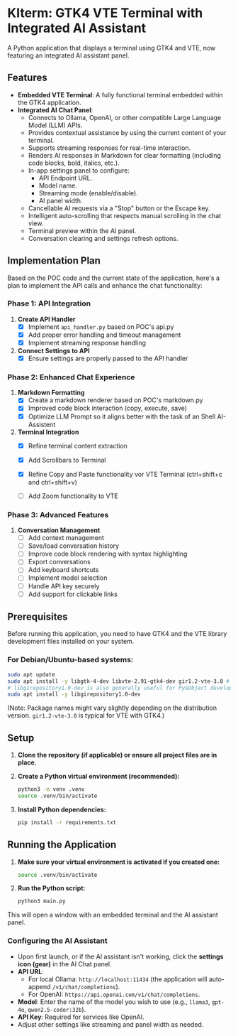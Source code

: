 # KIterm: GTK4 VTE Terminal with Integrated AI Assistant

A Python application that displays a terminal using GTK4 and VTE, now featuring an integrated AI assistant panel.

## Features

*   **Embedded VTE Terminal**: A fully functional terminal embedded within the GTK4 application.
*   **Integrated AI Chat Panel**:
    *   Connects to Ollama, OpenAI, or other compatible Large Language Model (LLM) APIs.
    *   Provides contextual assistance by using the current content of your terminal.
    *   Supports streaming responses for real-time interaction.
    *   Renders AI responses in Markdown for clear formatting (including code blocks, bold, italics, etc.).
    *   In-app settings panel to configure:
        *   API Endpoint URL.
        *   Model name.
        *   Streaming mode (enable/disable).
        *   AI panel width.
    *   Cancellable AI requests via a "Stop" button or the Escape key.
    *   Intelligent auto-scrolling that respects manual scrolling in the chat view.
    *   Terminal preview within the AI panel.
    *   Conversation clearing and settings refresh options.

## Implementation Plan

Based on the POC code and the current state of the application, here's a plan to implement the API calls and enhance the chat functionality:

### Phase 1: API Integration
1. **Create API Handler**
   - [X] Implement `api_handler.py` based on POC's api.py
   - [X] Add proper error handling and timeout management
   - [X] Implement streaming response handling

2. **Connect Settings to API**
   - [X] Ensure settings are properly passed to the API handler

### Phase 2: Enhanced Chat Experience
1. **Markdown Formatting**
   - [X] Create a markdown renderer based on POC's markdown.py
   - [X] Improved code block interaction (copy, execute, save)
   - [X] Optimize LLM Prompt so it aligns better with the task of an Shell AI-Assistent

2. **Terminal Integration**
   - [X] Refine terminal content extraction
   - [X] Add Scrollbars to Terminal
   - [X] Refine Copy and Paste functionality vor VTE Terminal (ctrl+shift+c and ctrl+shift+v)
   - [ ] Add Zoom functionality to VTE
   

   
### Phase 3: Advanced Features
1. **Conversation Management**
   - [ ] Add context management
   - [ ] Save/load conversation history
   - [ ] Improve code block rendering with syntax highlighting
   - [ ] Export conversations
   - [ ] Add keyboard shortcuts
   - [ ] Implement model selection
   - [ ] Handle API key securely
   - [ ] Add support for clickable links

## Prerequisites

Before running this application, you need to have GTK4 and the VTE library development files installed on your system.

### For Debian/Ubuntu-based systems:

```bash
sudo apt update
sudo apt install -y libgtk-4-dev libvte-2.91-gtk4-dev gir1.2-vte-3.0 # Ensure correct VTE GIR package for GTK4
# libgirepository1.0-dev is also generally useful for PyGObject development
sudo apt install -y libgirepository1.0-dev
```

(Note: Package names might vary slightly depending on the distribution version. `gir1.2-vte-3.0` is typical for VTE with GTK4.)

## Setup

1.  **Clone the repository (if applicable) or ensure all project files are in place.**

2.  **Create a Python virtual environment (recommended):**
    ```bash
    python3 -m venv .venv
    source .venv/bin/activate
    ```

3.  **Install Python dependencies:**
    ```bash
    pip install -r requirements.txt
    ```

## Running the Application

1.  **Make sure your virtual environment is activated if you created one:**
    ```bash
    source .venv/bin/activate
    ```

2.  **Run the Python script:**
    ```bash
    python3 main.py
    ```

This will open a window with an embedded terminal and the AI assistant panel.

### Configuring the AI Assistant

*   Upon first launch, or if the AI assistant isn't working, click the **settings icon (gear)** in the AI Chat panel.
*   **API URL**:
    *   For local Ollama: `http://localhost:11434` (the application will auto-append `/v1/chat/completions`).
    *   For OpenAI: `https://api.openai.com/v1/chat/completions`.
*   **Model**: Enter the name of the model you wish to use (e.g., `llama3`, `gpt-4o`, `qwen2.5-coder:32b`).
*   **API Key**: Required for services like OpenAI.
*   Adjust other settings like streaming and panel width as needed. 